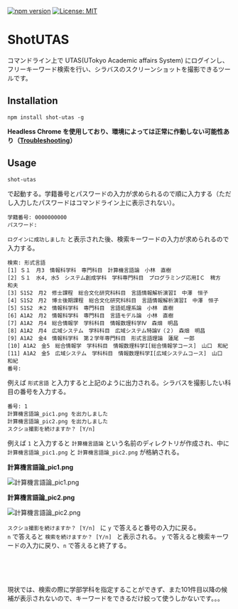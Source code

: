 [![npm version](https://badge.fury.io/js/shot-utas.svg)](https://badge.fury.io/js/shot-utas) [![License: MIT](https://img.shields.io/badge/License-MIT-yellow.svg)](https://opensource.org/licenses/MIT)

# ShotUTAS

コマンドライン上で UTAS(UTokyo Academic affairs System) にログインし、フリーキーワード検索を行い、シラバスのスクリーンショットを撮影できるツールです。

## Installation

```
npm install shot-utas -g
```

**Headless Chrome を使用しており、環境によっては正常に作動しない可能性あり（[Troubleshooting](https://github.com/GoogleChrome/puppeteer/blob/master/docs/troubleshooting.md)）**

## Usage

```
shot-utas
```

で起動する。学籍番号とパスワードの入力が求められるので順に入力する（ただし入力したパスワードはコマンドライン上に表示されない）。

```
学籍番号: 0000000000
パスワード:
```

`ログインに成功しました` と表示された後、検索キーワードの入力が求められるので入力する。

```
検索: 形式言語
[1] Ｓ１　月3　情報科学科　専門科目　計算機言語論　小林　直樹
[2] Ｓ１　水4, 水5　システム創成学科　学科専門科目　プログラミング応用IＣ　稗方　和夫
[3] S1S2　月2　修士課程　総合文化研究科科目　言語情報解析演習I　中澤　恒子
[4] S1S2　月2　博士後期課程　総合文化研究科科目　言語情報解析演習I　中澤　恒子
[5] S1S2　木2　情報科学科　専門科目　言語処理系論　小林　直樹
[6] A1A2　月2　情報科学科　専門科目　言語モデル論　小林　直樹
[7] A1A2　月4　総合情報学　学科科目　情報数理科学Ⅳ　森畑　明昌
[8] A1A2　月4　広域システム　学科科目　広域システム特論V（２）　森畑　明昌
[9] A1A2　金4　情報科学科　第２学年専門科目　形式言語理論　蓮尾　一郎
[10] A1A2　金5　総合情報学　学科科目　情報数理科学I[総合情報学コース]　山口　和紀
[11] A1A2　金5　広域システム　学科科目　情報数理科学I[広域システムコース]　山口　和紀
番号: 
```

例えば `形式言語` と入力すると上記のように出力される。シラバスを撮影したい科目の番号を入力する。

```
番号: 1
計算機言語論_pic1.png を出力しました
計算機言語論_pic2.png を出力しました
スクショ撮影を続けますか？ [Y/n] 
```

例えば `1` と入力すると `計算機言語論` という名前のディレクトリが作成され、中に `計算機言語論_pic1.png` と `計算機言語論_pic2.png` が格納される。

**計算機言語論_pic1.png**

<img src="https://user-images.githubusercontent.com/36184621/45759207-64472080-bc62-11e8-8df2-6c0b75f6b348.png" alt="計算機言語論_pic1.png">

**計算機言語論_pic2.png**

<img src="https://user-images.githubusercontent.com/36184621/45759233-70cb7900-bc62-11e8-9235-d73d5beb4b27.png" alt="計算機言語論_pic2.png">

`スクショ撮影を続けますか？ [Y/n] ` に `y` で答えると番号の入力に戻る。  
`n` で答えると `検索を続けますか？ [Y/n] ` と表示される。
 `y` で答えると検索キーワードの入力に戻り、`n` で答えると終了する。

<br>
<br>
<br>

現状では、検索の際に学部学科を指定することができず、また101件目以降の候補が表示されないので、キーワードをできるだけ絞って使うしかないです。。。